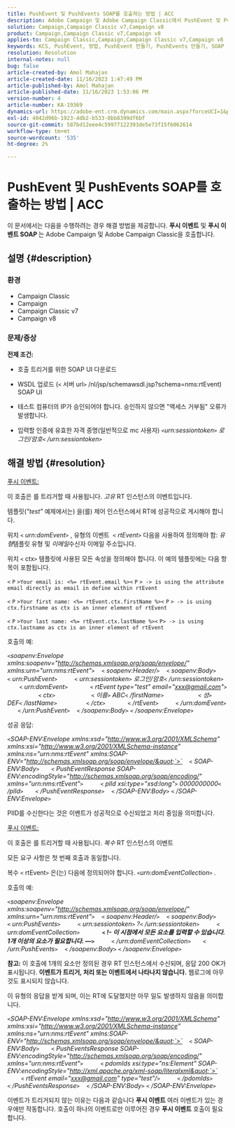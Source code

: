 ```yaml
---
title: PushEvent 및 PushEvents SOAP를 호출하는 방법 | ACC
description: Adobe Campaign 및 Adobe Campaign Classic에서 PushEvent 및 PushEvents SOAP를 호출하는 방법을 알아봅니다.
solution: Campaign,Campaign Classic v7,Campaign v8
product: Campaign,Campaign Classic v7,Campaign v8
applies-to: Campaign Classic,Campaign,Campaign Classic v7,Campaign v8
keywords: KCS, PushEvent, 방법, PushEvent 만들기, PushEvents 만들기, SOAP 호출, ACC, Adobe Campaign, Adobe Campaign Classic
resolution: Resolution
internal-notes: null
bug: false
article-created-by: Amol Mahajan
article-created-date: 11/16/2023 1:47:49 PM
article-published-by: Amol Mahajan
article-published-date: 11/16/2023 1:53:06 PM
version-number: 4
article-number: KA-19369
dynamics-url: https://adobe-ent.crm.dynamics.com/main.aspx?forceUCI=1&pagetype=entityrecord&etn=knowledgearticle&id=cfe729b7-8684-ee11-8179-6045bd0065b6
exl-id: 4042d96b-1923-4db2-b533-0bb8399df6bf
source-git-commit: 587bd12eee4c59977122393de5e73f15f6062614
workflow-type: tm+mt
source-wordcount: '535'
ht-degree: 2%

---
```


# PushEvent 및 PushEvents SOAP를 호출하는 방법 | ACC


이 문서에서는 다음을 수행하려는 경우 해결 방법을 제공합니다. <b>푸시 이벤트</b> 및 <b>푸시 이벤트 SOAP </b>는 Adobe Campaign 및 Adobe Campaign Classic을 호출합니다.

## 설명 {#description}


### <b>환경</b>

- Campaign Classic
- Campaign
- Campaign Classic v7
- Campaign v8




### <b>문제/증상 </b>

<b>전제 조건:</b>

- 호출 트리거를 위한 SOAP UI 다운로드

- WSDL 업로드 (`<` 서버 url`>` /nl/jsp/schemawsdl.jsp?schema=nms:rtEvent) SOAP UI

- 테스트 컴퓨터의 IP가 승인되어야 합니다. 승인하지 않으면 &quot;액세스 거부됨&quot; 오류가 발생합니다.

- 입력할 인증에 유효한 자격 증명(일반적으로 mc 사용자) *`<`urn:sessiontoken`>` 로그인/암호`<` /urn:sessiontoken`>`*




## 해결 방법 {#resolution}


<u>푸시 이벤트:</u>

이 호출은 를 트리거할 때 사용됩니다. *고유* RT 인스턴스의 이벤트입니다.

템플릿(*&quot;test&quot;* 예제에서는) 을(를) 제어 인스턴스에서 RT에 성공적으로 게시해야 합니다.

위치 `<` *urn:domEvent*`>` , 유형의 이벤트  `<` *rtEvent*`>`  다음을 사용하여 정의해야 함: *유형*&#x200B;템플릿 유형 및 *이메일*&#x200B;수신자 이메일 주소입니다.

위치 `<` ctx`>` 템플릿에 사용된 모든 속성을 정의해야 합니다. 이 예의 템플릿에는 다음 항목이 포함됩니다.

`<` `P` `>Your email is: <%= rtEvent.email %><` `P` `> -> is using the attribute email directly as email in define within rtEvent`

`<` `P` `>Your first name: <%= rtEvent.ctx.firstName %><` `P` `> -> is using ctx.firstname as ctx is an inner element of rtEvent`

`<` `P` `>Your last name: <%= rtEvent.ctx.lastName %><` `P> -> is using ctx.lastname as ctx is an inner element of rtEvent`

호출의 예:

*`<`soapenv:Envelope xmlns:soapenv=&quot;http://schemas.xmlsoap.org/soap/envelope/&quot; xmlns:urn=&quot;urn:nms:rtEvent&quot;`>`
   `<` soapenv:Header/`>`
   `<` soapenv:Body`>`
      `<` urn:PushEvent`>`
         `<` urn:sessiontoken`>` 로그인/암호`<` /urn:sessiontoken`>`
         `<` urn:domEvent`>`
            `<` rtEvent type=&quot;test&quot; email=&quot;xxx@gmail.com&quot;`>`  
                `<` ctx`>`
                    `<` 이름`>` ABC`<` /firstName`>`
                   `<` 성`>` DEF`<` /lastName`>`
                `<` /ctx`>`
            `<` /rtEvent`>`
         `<` /urn:domEvent`>`
      `<` /urn:PushEvent`>`
   `<` /soapenv:Body`>`
`<` /soapenv:Envelope`>`*

성공 응답:

*`<`SOAP-ENV:Envelope xmlns:xsd=&quot;http://www.w3.org/2001/XMLSchema&quot; xmlns:xsi=&quot;http://www.w3.org/2001/XMLSchema-instance&quot; xmlns:ns=&quot;urn:nms:rtEvent&quot; xmlns:SOAP-ENV=&quot;http://schemas.xmlsoap.org/soap/envelope/&quot;`>`
   `<` SOAP-ENV:Body`>`
      `<` PushEventResponse SOAP-ENV:encodingStyle=&quot;http://schemas.xmlsoap.org/soap/encoding/&quot; xmlns=&quot;urn:nms:rtEvent&quot;`>`
         `<` plId xsi:type=&quot;xsd:long&quot;`>` 0000000000`<` /plId`>`
      `<` /PushEventResponse`>`
   `<` /SOAP-ENV:Body`>`
`<` /SOAP-ENV:Envelope`>`*

PIID를 수신한다는 것은 이벤트가 성공적으로 수신되었고 처리 중임을 의미합니다.



<u>푸시 이벤트:</u>

이 호출은 를 트리거할 때 사용됩니다. *복수* RT 인스턴스의 이벤트

모든 요구 사항은 첫 번째 호출과 동일합니다.

복수 `<` rtEvent`>`  은(는) 다음에 정의되어야 합니다. *`<`urn:domEventCollection`>` .*



호출의 예:

*`<`soapenv:Envelope xmlns:soapenv=&quot;http://schemas.xmlsoap.org/soap/envelope/&quot; xmlns:urn=&quot;urn:nms:rtEvent&quot;`>`
   `<` soapenv:Header/`>`
   `<` soapenv:Body`>`
      `<` urn:PushEvents`>`
         `<` urn:sessiontoken`>` ?`<` /urn:sessiontoken`>`
         `<` urn:domEventCollection`>`
            <b>`<` !- 이 시점에서 모든 요소를 입력할 수 있습니다. 1개 이상의 요소가 필요합니다. —`>` </b>
         `<` /urn:domEventCollection`>`
      `<` /urn:PushEvents`>`
   `<` /soapenv:Body`>`
`<` /soapenv:Envelope`>`*

<b>참고:</b> 이 호출에 1개의 요소만 정의된 경우 RT 인스턴스에서 수신되며, 응답 200 OK가 표시됩니다. <b>이벤트가 트리거, 처리 또는 이벤트에서 나타나지 않습니다.</b> 웹로그에 아무 것도 표시되지 않습니다.

이 유형의 응답을 받게 되며, 이는 RT에 도달했지만 아무 일도 발생하지 않음을 의미합니다.

*`<`SOAP-ENV:Envelope xmlns:xsd=&quot;http://www.w3.org/2001/XMLSchema&quot; xmlns:xsi=&quot;http://www.w3.org/2001/XMLSchema-instance&quot; xmlns:ns=&quot;urn:nms:rtEvent&quot; xmlns:SOAP-ENV=&quot;http://schemas.xmlsoap.org/soap/envelope/&quot;`>`
   `<` SOAP-ENV:Body`>`
      `<` PushEventsResponse SOAP-ENV:encodingStyle=&quot;http://schemas.xmlsoap.org/soap/encoding/&quot; xmlns=&quot;urn:nms:rtEvent&quot;`>`
         `<` pdomIds xsi:type=&quot;ns:Element&quot; SOAP-ENV:encodingStyle=&quot;http://xml.apache.org/xml-soap/literalxml&quot;`>`
            `<` rtEvent email=&quot;xxx@gmail.com&quot; type=&quot;test&quot;/`>`
         `<` /pdomIds`>`
      `<` /PushEventsResponse`>`
   `<` /SOAP-ENV:Body`>`
`<` /SOAP-ENV:Envelope`>`*

이벤트가 트리거되지 않는 이유는 다음과 같습니다 <b>푸시 이벤트</b> 여러 이벤트가 있는 경우에만 작동합니다. 호출이 하나의 이벤트로만 이루어진 경우 <b>푸시 이벤트</b> 호출이 필요합니다.
